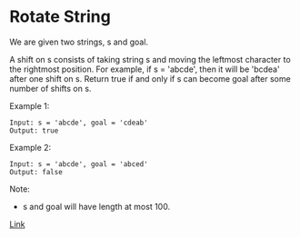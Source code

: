# Rotate String

We are given two strings, s and goal.

A shift on s consists of taking string s and moving the leftmost character to the rightmost position. For example, if s
= 'abcde', then it will be 'bcdea' after one shift on s. Return true if and only if s can become goal after some number
of shifts on s.

Example 1:

```
Input: s = 'abcde', goal = 'cdeab'
Output: true
```

Example 2:

```
Input: s = 'abcde', goal = 'abced'
Output: false
```

Note:

- s and goal will have length at most 100.

[Link](https://leetcode.com/problems/rotate-string/)